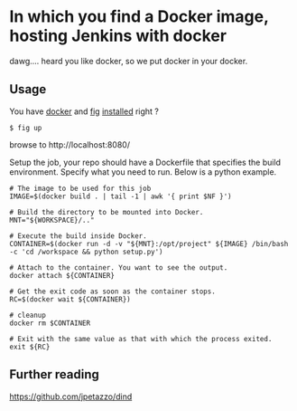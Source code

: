In which you find a Docker image, hosting Jenkins with docker 
=============================================================

dawg.... heard you like docker, so we put docker in your docker.

Usage
-----
You have [docker](https://docs.docker.com/installation/) and [fig](http://www.fig.sh/install.html) [installed](https://github.com/muccg/ccg-devsetup) right ?

    $ fig up

browse to http://localhost:8080/

Setup the job, your repo should have a Dockerfile that specifies the build environment. Specify what you need to run. Below is a python example.

    # The image to be used for this job
    IMAGE=$(docker build . | tail -1 | awk '{ print $NF }')
    
    # Build the directory to be mounted into Docker.
    MNT="${WORKSPACE}/.."
    
    # Execute the build inside Docker.
    CONTAINER=$(docker run -d -v "${MNT}:/opt/project" ${IMAGE} /bin/bash -c 'cd /workspace && python setup.py')
    
    # Attach to the container. You want to see the output.
    docker attach ${CONTAINER}
    
    # Get the exit code as soon as the container stops.
    RC=$(docker wait ${CONTAINER})
    
    # cleanup
    docker rm $CONTAINER
    
    # Exit with the same value as that with which the process exited.
    exit ${RC}


Further reading
---------------
https://github.com/jpetazzo/dind

